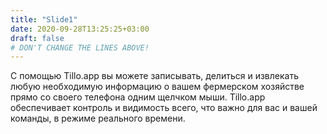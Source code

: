 ```yaml
---
title: "Slide1"
date: 2020-09-28T13:25:25+03:00
draft: false 
# DON'T CHANGE THE LINES ABOVE!
---
```


С помощью Tillo.app вы можете записывать, делиться и извлекать любую необходимую информацию о вашем фермерском хозяйстве прямо со своего телефона одним щелчком мыши. Tillo.app обеспечивает контроль и видимость всего, что важно для вас и вашей команды, в режиме реального времени.
